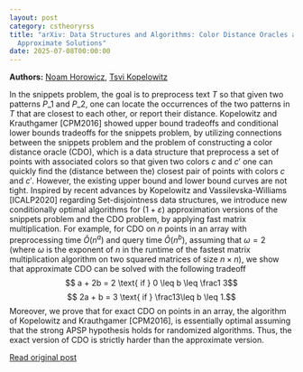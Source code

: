 ```yaml
---
layout: post
category: cstheoryrss
title: "arXiv: Data Structures and Algorithms: Color Distance Oracles and Snippets: Separation Between Exact and
  Approximate Solutions"
date: 2025-07-08T00:00:00
---
```


**Authors:** [Noam Horowicz](https://dblp.uni-trier.de/search?q=Noam+Horowicz), [Tsvi Kopelowitz](https://dblp.uni-trier.de/search?q=Tsvi+Kopelowitz)

In the snippets problem, the goal is to preprocess text $T$ so that given two
patterns $P\_1$ and $P\_2$, one can locate the occurrences of the two patterns in
$T$ that are closest to each other, or report their distance. Kopelowitz and
Krauthgamer [CPM2016] showed upper bound tradeoffs and conditional lower bounds
tradeoffs for the snippets problem, by utilizing connections between the
snippets problem and the problem of constructing a color distance oracle (CDO),
which is a data structure that preprocess a set of points with associated
colors so that given two colors $c$ and $c'$ one can quickly find the (distance
between the) closest pair of points with colors $c$ and $c'$. However, the
existing upper bound and lower bound curves are not tight.
Inspired by recent advances by Kopelowitz and Vassilevska-Williams
[ICALP2020] regarding Set-disjointness data structures, we introduce new
conditionally optimal algorithms for $(1+\varepsilon)$ approximation versions
of the snippets problem and the CDO problem, by applying fast matrix
multiplication. For example, for CDO on $n$ points in an array with
preprocessing time $\tilde{O}(n^a)$ and query time $\tilde{O}(n^b)$, assuming
that $\omega=2$ (where $\omega$ is the exponent of $n$ in the runtime of the
fastest matrix multiplication algorithm on two squared matrices of size
$n\times n$), we show that approximate CDO can be solved with the following
tradeoff
$$ a + 2b = 2 \text{ if } 0 \leq b \leq \frac1 3$$ $$ 2a + b = 3 \text{ if }
\frac13\leq b \leq 1.$$
Moreover, we prove that for exact CDO on points in an array, the algorithm of
Kopelowitz and Krauthgamer [CPM2016], is essentially optimal assuming that the
strong APSP hypothesis holds for randomized algorithms. Thus, the exact version
of CDO is strictly harder than the approximate version.

[Read original post](http://arxiv.org/abs/2507.04578v1)
